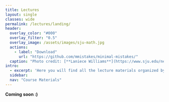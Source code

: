 ```yaml
---
title: Lectures
layout: single
classes: wide
permalink: /lectures/landing/
header:
  overlay_color: "#000"
  overlay_filter: "0.5"
  overlay_image: /assets/images/sju-math.jpg
  actions:
    - label: "Download"
      url: "https://github.com/mmistakes/minimal-mistakes/"
  caption: "Photo credit: [**Laniece Williams**](https://www.sju.edu/news/whiteboard-ipad-teaching-math-virtually)"
intro: 
  - excerpt: 'Here you will find all the lecture materials organized by topic. Slides are given as PDF files and recordings will be added as soon as possible as embedded YouTube videos to the pages.'
  sidebar:
  nav: "Course Materials"
---
```


**Coming soon :)**